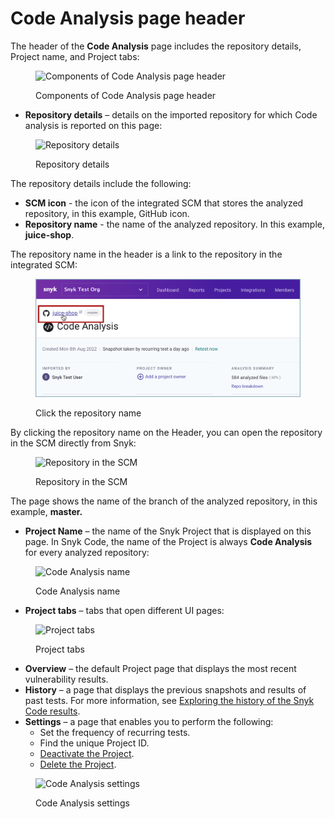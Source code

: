 # Code Analysis page header

The header of the **Code Analysis** page includes the repository details, Project name, and Project tabs:

<figure><img src="../../../../.gitbook/assets/Snyk Code - Results - Header - With Callouts.png" alt="Components of Code Analysis page header"><figcaption><p>Components of Code Analysis page header</p></figcaption></figure>

* **Repository details** – details on the imported repository for which Code analysis is reported on this page:

<figure><img src="../../../../.gitbook/assets/Snyk Code - Results - Header - Repo Details.png" alt="Repository details"><figcaption><p>Repository details</p></figcaption></figure>

The repository details include the following:

* **SCM icon** - the icon of the integrated SCM that stores the analyzed repository, in this example, GitHub icon.
* **Repository name** - the name of the analyzed repository. In this example, **juice-shop**.

The repository name in the header is a link to the repository in the integrated SCM:

<figure><img src="../../../../.gitbook/assets/Snyk Code - Results - Header - repository name link.png" alt="Click the repository name"><figcaption><p>Click the repository name</p></figcaption></figure>

By clicking the repository name on the Header, you can open the repository in the SCM directly from Snyk:

<figure><img src="../../../../.gitbook/assets/Snyk Code - Results - Header - Integrated SCM.png" alt="Repository in the SCM"><figcaption><p>Repository in the SCM</p></figcaption></figure>

The page shows the name of the branch of the analyzed repository, in this example, **master.**

* **Project Name** – the name of the Snyk Project that is displayed on this page. In Snyk Code, the name of the Project is always **Code Analysis** for every analyzed repository:

<figure><img src="../../../../.gitbook/assets/Snyk Code - Results - Header - Project Name.png" alt="Code Analysis name"><figcaption><p>Code Analysis name</p></figcaption></figure>

* **Project tabs** – tabs that open different UI pages:

<figure><img src="../../../../.gitbook/assets/Snyk Code - Results - Header - Project Tabs.png" alt="Project tabs"><figcaption><p>Project tabs</p></figcaption></figure>

* **Overview** – the default Project page that displays the most recent vulnerability results.
* **History** – a page that displays the previous snapshots and results of past tests. For more information, see [Exploring the history of the Snyk Code results](../exploring-the-history-of-snyk-code-results.md).
* **Settings** – a page that enables you to perform the following:
  * Set the frequency of recurring tests.
  * Find the unique Project ID.
  * [Deactivate the Project](../../snyk-code-and-your-repositories/removing-imported-repositories-from-snyk-code-testing.md#deactivating-and-deleting-imported-repositories).
  * [Delete the Project](../../snyk-code-and-your-repositories/removing-imported-repositories-from-snyk-code-testing.md#deactivating-and-deleting-the-snyk-code-project).

<figure><img src="../../../../.gitbook/assets/Snyk Code - Results - Header - Project Settings page.png" alt="Code Analysis settings"><figcaption><p>Code Analysis settings</p></figcaption></figure>

